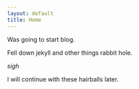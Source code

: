 ```yaml
---
layout: default
title: Home
---
```

Was going to start blog.

Fell down jekyll and other things rabbit hole.

*sigh*

I will continue with these hairballs later.

